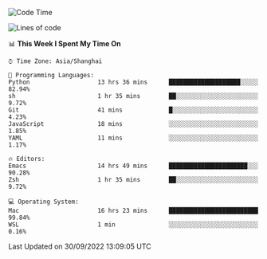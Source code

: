 <!--START_SECTION:waka-->
![Code Time](http://img.shields.io/badge/Code%20Time-892%20hrs%2041%20mins-blue)

![Lines of code](https://img.shields.io/badge/From%20Hello%20World%20I%27ve%20Written-22%20Thousand%20lines%20of%20code-blue)

📊 **This Week I Spent My Time On** 

```text
⌚︎ Time Zone: Asia/Shanghai

💬 Programming Languages: 
Python                   13 hrs 36 mins      ████████████████████░░░░░   82.94% 
sh                       1 hr 35 mins        ██░░░░░░░░░░░░░░░░░░░░░░░   9.72% 
Git                      41 mins             █░░░░░░░░░░░░░░░░░░░░░░░░   4.23% 
JavaScript               18 mins             ░░░░░░░░░░░░░░░░░░░░░░░░░   1.85% 
YAML                     11 mins             ░░░░░░░░░░░░░░░░░░░░░░░░░   1.17%

🔥 Editors: 
Emacs                    14 hrs 49 mins      ██████████████████████░░░   90.28% 
Zsh                      1 hr 35 mins        ██░░░░░░░░░░░░░░░░░░░░░░░   9.72%

💻 Operating System: 
Mac                      16 hrs 23 mins      █████████████████████████   99.84% 
WSL                      1 min               ░░░░░░░░░░░░░░░░░░░░░░░░░   0.16%

```


 Last Updated on 30/09/2022 13:09:05 UTC
<!--END_SECTION:waka-->
